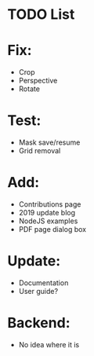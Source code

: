 # TODO List

# Fix:
- Crop
- Perspective
- Rotate

# Test:
- Mask save/resume
- Grid removal

# Add:
- Contributions page
- 2019 update blog
- NodeJS examples
- PDF page dialog box

# Update:
- Documentation
- User guide?


# Backend:
- No idea where it is